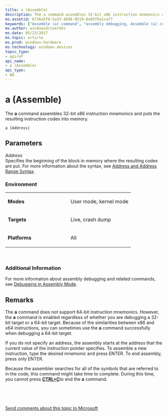 ```yaml
---
title: a (Assemble)
description: The a command assembles 32-bit x86 instruction mnemonics and puts the resulting instruction codes into memory.
ms.assetid: 6736a5fd-5a33-4698-9510-8a95f6a1caf7
keywords: ["Assemble (a) command", "assembly debugging, Assemble (a) command", "a (Assemble) Windows Debugging"]
ms.author: windowsdriverdev
ms.date: 05/23/2017
ms.topic: article
ms.prod: windows-hardware
ms.technology: windows-devices
topic_type:
- apiref
api_name:
- a (Assemble)
api_type:
- NA
---
```


# a (Assemble)


The **a** command assembles 32-bit x86 instruction mnemonics and puts the resulting instruction codes into memory.

```
a [Address]
```

## <span id="DDK_CMD_ASSEMBLE_DBG"></span>Parameters


<span id="_______Address______"></span><span id="_______address______"></span><span id="_______ADDRESS______"></span> *Address*   
Specifies the beginning of the block in memory where the resulting codes are put. For more information about the syntax, see [Address and Address Range Syntax](address-and-address-range-syntax.md).

### <span id="Environment"></span><span id="environment"></span><span id="ENVIRONMENT"></span>Environment

<table>
<colgroup>
<col width="50%" />
<col width="50%" />
</colgroup>
<tbody>
<tr class="odd">
<td align="left"><p><strong>Modes</strong></p></td>
<td align="left"><p>User mode, kernel mode</p></td>
</tr>
<tr class="even">
<td align="left"><p><strong>Targets</strong></p></td>
<td align="left"><p>Live, crash dump</p></td>
</tr>
<tr class="odd">
<td align="left"><p><strong>Platforms</strong></p></td>
<td align="left"><p>All</p></td>
</tr>
</tbody>
</table>

 

### <span id="Additional_Information"></span><span id="additional_information"></span><span id="ADDITIONAL_INFORMATION"></span>Additional Information

For more information about assembly debugging and related commands, see [Debugging in Assembly Mode](debugging-in-assembly-mode.md).

Remarks
-------

The **a** command does not support 64-bit instruction mnemonics. However, the **a** command is enabled regardless of whether you are debugging a 32-bit target or a 64-bit target. Because of the similarities between x86 and x64 instructions, you can sometimes use the **a** command successfully when debugging a 64-bit target.

If you do not specify an address, the assembly starts at the address that the current value of the instruction pointer specifies. To assemble a new instruction, type the desired mnemonic and press ENTER. To end assembly, press only ENTER.

Because the assembler searches for all of the symbols that are referred to in the code, this command might take time to complete. During this time, you cannot press [**CTRL+C**](ctrl-c--break-.md)to end the **a** command.

 

 

[Send comments about this topic to Microsoft](mailto:wsddocfb@microsoft.com?subject=Documentation%20feedback%20[debugger\debugger]:%20a%20%28Assemble%29%20%20RELEASE:%20%285/15/2017%29&body=%0A%0APRIVACY%20STATEMENT%0A%0AWe%20use%20your%20feedback%20to%20improve%20the%20documentation.%20We%20don't%20use%20your%20email%20address%20for%20any%20other%20purpose,%20and%20we'll%20remove%20your%20email%20address%20from%20our%20system%20after%20the%20issue%20that%20you're%20reporting%20is%20fixed.%20While%20we're%20working%20to%20fix%20this%20issue,%20we%20might%20send%20you%20an%20email%20message%20to%20ask%20for%20more%20info.%20Later,%20we%20might%20also%20send%20you%20an%20email%20message%20to%20let%20you%20know%20that%20we've%20addressed%20your%20feedback.%0A%0AFor%20more%20info%20about%20Microsoft's%20privacy%20policy,%20see%20http://privacy.microsoft.com/default.aspx. "Send comments about this topic to Microsoft")





